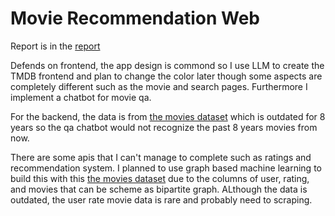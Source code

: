 # Movie Recommendation Web

Report is in the [report](./REPORT.md)

Defends on frontend, the app design is commond so I use LLM to create the TMDB frontend and plan to change the color later though some aspects are completely different such as the movie and search pages. Furthermore I implement a chatbot for movie qa.

For the backend, the data is from [the movies dataset](https://www.kaggle.com/datasets/rounakbanik/the-movies-dataset) which is outdated for 8 years so the qa chatbot would not recognize the past 8 years movies from now. 

There are some apis that I can't manage to complete such as ratings and recommendation system. I planned to use graph based machine learning to build this with this [the movies dataset](https://www.kaggle.com/datasets/rounakbanik/the-movies-dataset) due to the columns of user, rating, and movies that can be scheme as bipartite graph. ALthough the data is outdated, the user rate movie data is rare and probably need to scraping.

